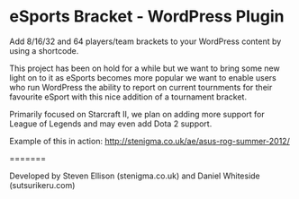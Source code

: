 eSports Bracket - WordPress Plugin
=======

Add 8/16/32 and 64 players/team brackets to your WordPress content by using a shortcode.

This project has been on hold for a while but we want to bring some new light on to it as eSports becomes more popular 
we want to enable users who run WordPress the ability to report on current tournments for their favourite eSport with
this nice addition of a tournament bracket.

Primarily focused on Starcraft II, we plan on adding more support for League of Legends and may even add Dota 2 support.

Example of this in action: http://stenigma.co.uk/ae/asus-rog-summer-2012/


=======

Developed by Steven Ellison (stenigma.co.uk) and Daniel Whiteside (sutsurikeru.com)
